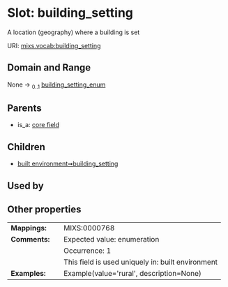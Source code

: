
# Slot: building_setting


A location (geography) where a building is set

URI: [mixs.vocab:building_setting](https://w3id.org/mixs/vocab/building_setting)


## Domain and Range

None &#8594;  <sub>0..1</sub> [building_setting_enum](building_setting_enum.md)

## Parents

 *  is_a: [core field](core_field.md)

## Children

 *  [built environment➞building_setting](built_environment_building_setting.md)

## Used by


## Other properties

|  |  |  |
| --- | --- | --- |
| **Mappings:** | | MIXS:0000768 |
| **Comments:** | | Expected value: enumeration |
|  | | Occurrence: 1 |
|  | | This field is used uniquely in: built environment |
| **Examples:** | | Example(value='rural', description=None) |

